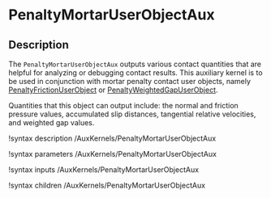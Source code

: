 
# PenaltyMortarUserObjectAux

## Description

The `PenaltyMortarUserObjectAux` outputs various contact quantities that
are helpful for analyzing or debugging contact results. This auxiliary kernel
is to be used in conjunction with mortar penalty contact user objects, namely
[PenaltyFrictionUserObject](/PenaltyFrictionUserObject.md) or
[PenaltyWeightedGapUserObject](/PenaltyWeightedGapUserObject.md).

Quantities that this object can output include: the normal and friction
pressure values, accumulated slip distances, tangential relative velocities,
and weighted gap values.

!syntax description /AuxKernels/PenaltyMortarUserObjectAux

!syntax parameters /AuxKernels/PenaltyMortarUserObjectAux

!syntax inputs /AuxKernels/PenaltyMortarUserObjectAux

!syntax children /AuxKernels/PenaltyMortarUserObjectAux
